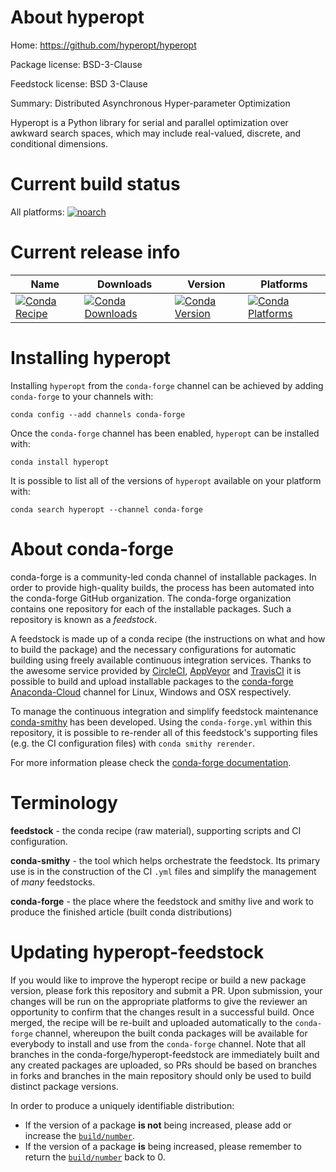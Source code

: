 About hyperopt
==============

Home: https://github.com/hyperopt/hyperopt

Package license: BSD-3-Clause

Feedstock license: BSD 3-Clause

Summary: Distributed Asynchronous Hyper-parameter Optimization

Hyperopt is a Python library for serial and parallel optimization over awkward search spaces,
which may include real-valued, discrete, and conditional dimensions.


Current build status
====================

All platforms:
[![noarch](https://img.shields.io/circleci/project/github/conda-forge/hyperopt-feedstock/master.svg?label=noarch)](https://circleci.com/gh/conda-forge/hyperopt-feedstock)

Current release info
====================

| Name | Downloads | Version | Platforms |
| --- | --- | --- | --- |
| [![Conda Recipe](https://img.shields.io/badge/recipe-hyperopt-green.svg)](https://anaconda.org/conda-forge/hyperopt) | [![Conda Downloads](https://img.shields.io/conda/dn/conda-forge/hyperopt.svg)](https://anaconda.org/conda-forge/hyperopt) | [![Conda Version](https://img.shields.io/conda/vn/conda-forge/hyperopt.svg)](https://anaconda.org/conda-forge/hyperopt) | [![Conda Platforms](https://img.shields.io/conda/pn/conda-forge/hyperopt.svg)](https://anaconda.org/conda-forge/hyperopt) |

Installing hyperopt
===================

Installing `hyperopt` from the `conda-forge` channel can be achieved by adding `conda-forge` to your channels with:

```
conda config --add channels conda-forge
```

Once the `conda-forge` channel has been enabled, `hyperopt` can be installed with:

```
conda install hyperopt
```

It is possible to list all of the versions of `hyperopt` available on your platform with:

```
conda search hyperopt --channel conda-forge
```


About conda-forge
=================

conda-forge is a community-led conda channel of installable packages.
In order to provide high-quality builds, the process has been automated into the
conda-forge GitHub organization. The conda-forge organization contains one repository
for each of the installable packages. Such a repository is known as a *feedstock*.

A feedstock is made up of a conda recipe (the instructions on what and how to build
the package) and the necessary configurations for automatic building using freely
available continuous integration services. Thanks to the awesome service provided by
[CircleCI](https://circleci.com/), [AppVeyor](https://www.appveyor.com/)
and [TravisCI](https://travis-ci.org/) it is possible to build and upload installable
packages to the [conda-forge](https://anaconda.org/conda-forge)
[Anaconda-Cloud](https://anaconda.org/) channel for Linux, Windows and OSX respectively.

To manage the continuous integration and simplify feedstock maintenance
[conda-smithy](https://github.com/conda-forge/conda-smithy) has been developed.
Using the ``conda-forge.yml`` within this repository, it is possible to re-render all of
this feedstock's supporting files (e.g. the CI configuration files) with ``conda smithy rerender``.

For more information please check the [conda-forge documentation](https://conda-forge.org/docs/).

Terminology
===========

**feedstock** - the conda recipe (raw material), supporting scripts and CI configuration.

**conda-smithy** - the tool which helps orchestrate the feedstock.
                   Its primary use is in the construction of the CI ``.yml`` files
                   and simplify the management of *many* feedstocks.

**conda-forge** - the place where the feedstock and smithy live and work to
                  produce the finished article (built conda distributions)


Updating hyperopt-feedstock
===========================

If you would like to improve the hyperopt recipe or build a new
package version, please fork this repository and submit a PR. Upon submission,
your changes will be run on the appropriate platforms to give the reviewer an
opportunity to confirm that the changes result in a successful build. Once
merged, the recipe will be re-built and uploaded automatically to the
`conda-forge` channel, whereupon the built conda packages will be available for
everybody to install and use from the `conda-forge` channel.
Note that all branches in the conda-forge/hyperopt-feedstock are
immediately built and any created packages are uploaded, so PRs should be based
on branches in forks and branches in the main repository should only be used to
build distinct package versions.

In order to produce a uniquely identifiable distribution:
 * If the version of a package **is not** being increased, please add or increase
   the [``build/number``](https://conda.io/docs/user-guide/tasks/build-packages/define-metadata.html#build-number-and-string).
 * If the version of a package **is** being increased, please remember to return
   the [``build/number``](https://conda.io/docs/user-guide/tasks/build-packages/define-metadata.html#build-number-and-string)
   back to 0.
